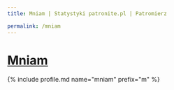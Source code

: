 ```yaml
---
title: Mniam | Statystyki patronite.pl | Patromierz

permalink: /mniam
---
```


# [Mniam](https://patronite.pl/mniam)

{% include profile.md name="mniam" prefix="m" %}
